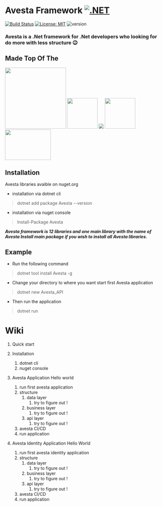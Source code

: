 # Avesta Framework [![.NET](https://img.shields.io/badge/--512BD4?logo=.net&logoColor=ffffff)](https://dotnet.microsoft.com/)

[![Build Status](https://travis-ci.org/joemccann/dillinger.svg?branch=master)](https://travis-ci.org/joemccann/dillinger) [![License: MIT](https://img.shields.io/badge/License-MIT-yellow.svg)](https://opensource.org/licenses/MIT) ![version](https://img.shields.io/badge/version-1.0.2.0-blue)

### Avesta is a .Net framework for .Net developers who looking for do more with less structure  😉

## Made Top Of The

<img src="https://raw.githubusercontent.com/swagger-api/swagger.io/wordpress/images/assets/SW-logo-clr.png" width="200" />
<img src="https://upload.wikimedia.org/wikipedia/commons/7/7d/Microsoft_.NET_logo.svg" width="100" height="100" /> 
<img src="https://ih1.redbubble.net/image.366684675.5673/flat,128x128,075,t-pad,128x128,f8f8f8.u2.jpg"  />
<img 
src="https://codeopinion.com/wp-content/uploads/2017/10/Bitmap-MEDIUM_Entity-Framework-Core-Logo_2colors_Square_Boxed_RGB.png" width="100" />
<img 
src="http://taswar.zeytinsoft.com/wp-content/uploads/2011/03/automapper-logo.jpg" width="150" height="100" />

## Installation

Avesta libraries avaible on nuget.org

- installation via dotnet cli

> dotnet add package Avesta --version

- installation via nuget console

> Install-Package Avesta

***Avesta framework is 12 libraries and one main library with the name of Avesta
Install main package if you wish to install all Avesta libraries.***

## Example

* Run the following command

> dotnet tool install Avesta -g

* Change your directory to where you want start first Avesta application

> dotnet new Avesta_API

* Then run the application

> dotnet run

# Wiki

1. Quick start
2. Installation

   1. dotnet cli
   2. nuget console
3. Avesta Application Hello world

   1. run first avesta application
   2. structure
      1. data layer
         1. try to figure out !
      2. business layer
         1. try to figure out !
      3. api layer
         1. try to figure out !
   3. avesta CI/CD
   4. run application
4. Avesta Identity Application Hello World

   1. run first avesta identity application
   2. structure
      1. data layer
         1. try to figure out !
      2. business layer
         1. try to figure out !
      3. api layer
         1. try to figure out !
   3. avesta CI/CD
   4. run application
